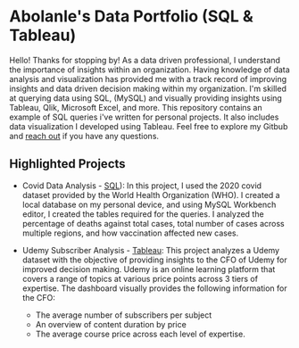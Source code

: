 # Abolanle's Data Portfolio (SQL & Tableau)

Hello! 
Thanks for stopping by! As a data driven professional, I understand the importance of insights within an organization.
Having knowledge of data analysis and visualization has provided me with a track record of improving insights and data driven decision making within my organization.
I'm skilled at querying data using SQL, (MySQL) and visually providing insights using Tableau, Qlik, Microsoft Excel, and more. 
This repository contains an example of SQL queries i've written for personal projects. It also includes data visualization I developed using Tableau. 
Feel free to explore my Gitbub and [reach out](abolanle1.a@gmail.com) if you have any questions.

## Highlighted Projects

* Covid Data Analysis - [SQL](https://github.com/abolanleawotunde/SQLrepo/blob/main/Covid%20Portfolio%20Project.sql)): In this project, I used the 2020 covid dataset provided by the World Health Organization (WHO). I created a local database on my personal device, and using MySQL Workbench editor, I created the tables required for the queries. I analyzed the percentage of deaths against total cases, total number of cases across multiple regions, and how vaccination affected new cases.
  
* Udemy Subscriber Analysis - [Tableau](https://busayoxo.my.canva.site/): This project analyzes a Udemy dataset with the objective of providing insights to the CFO of Udemy for improved decision making.  Udemy is an online learning platform that covers a range of topics at various price points across 3 tiers of expertise. The dashboard visually provides the following information for the CFO:
  - The average number of subscribers per subject
  - An overview of content duration by price
  - The average course price across each level of expertise.
